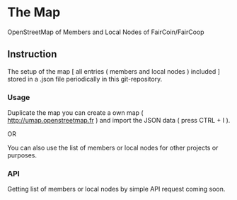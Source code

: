 # The Map
OpenStreetMap of Members and Local Nodes of FairCoin/FairCoop

## Instruction

The setup of the map [ all entries ( members and local nodes ) included ] stored in a .json file periodically in this git-repository.

### Usage

Duplicate the map you can create a own map ( http://umap.openstreetmap.fr ) and import the JSON data ( press CTRL + I ).

OR

You can also use the list of members or local nodes for other projects or purposes. 

### API

Getting list of members or local nodes by simple API request coming soon.
